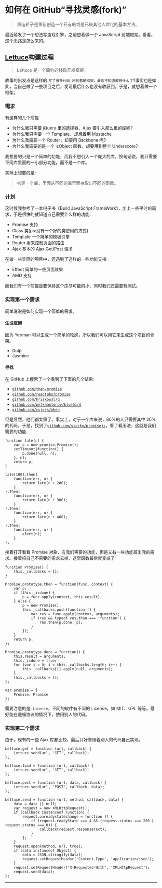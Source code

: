 # 如何在 GitHub“寻找灵感(fork)”

> 重造轮子是重新创造一个已有的或是已被其他人优化的基本方法。

最近萌发了一个想法写游戏引擎，之前想着做一个 JavaScript 前端框架。看看，这个思路是怎么来的。

## [Lettuce](https://github.com/phodal/lettuce)构建过程

> Lettuce 是一个简约的移动开发框架。

故事的出发点是这样的:`写了很多代码,用的都是框架，最后不知道收获什么了`?事实也是如此，当自己做了一些项目之后，发现最后什么也没有收获到。于是，就想着做一个框架。

### 需求

有这样的几个前提

*   为什么我只需要 jQuery 里的选择器、Ajax 要引入那么重的库呢?
*   为什么我只需要一个 Template，却想着用 Mustache
*   为什么我需要一个 Router，却要用 Backbone 呢?
*   为什么我需要的是一个 isObject 函数，却要用到整个 Underscore?

我想要的只是一个简单的功能，而我不想引入一个庞大的库。换句话说，我只需要不同库里面的一小部分功能，而不是一个库。

实际上想要的是:

> 构建一个库，里面从不同的库里面抽取出不同的函数。

### 计划

这时候我参考了一本电子书《Build JavaScript FrameWork》，加上一些平时的需求，于是很快的就知道自己需要什么样的功能:

*   Promise 支持
*   Class 类(ps:没有一个好的类使用的方式)
*   Template 一个简单的模板引擎
*   Router 用来控制页面的路由
*   Ajax 基本的 Ajax Get/Post 请求

在做一些实际的项目中，还遇到了这样的一些功能支持:

*   Effect 简单的一些页面效果
*   AMD 支持

而我们有一个前提是要保持这个库尽可能的小、同时我们还需要有测试。

### 实现第一个需求

简单说说是如何实现一个简单的需求。

#### 生成框架

因为 Yeoman 可以生成一个简单的轮廓，所以我们可以用它来生成这个项目的骨架。

*   Gulp
*   Jasmine

#### 寻找

在 GitHub 上搜索了一个看到了下面的几个结果:

*   [`github.com/then/promise`](https://github.com/then/promise)
*   [`github.com/reactphp/promise`](https://github.com/reactphp/promise)
*   [`github.com/kriskowal/q`](https://github.com/kriskowal/q)
*   [`github.com/petkaantonov/bluebird`](https://github.com/petkaantonov/bluebird)
*   [`github.com/cujojs/when`](https://github.com/cujojs/when)

但是显然，他们都太重了。事实上，对于一个库来说，80%的人只需要其中 20%的代码。于是，找到了[`github.com/stackp/promisejs`](https://github.com/stackp/promisejs)，看了看用法，这就是我们需要的功能:

```
function late(n) {
    var p = new promise.Promise();
    setTimeout(function() {
        p.done(null, n);
    }, n);
    return p;
}

late(100).then(
    function(err, n) {
        return late(n + 200);
    }
).then(
    function(err, n) {
        return late(n + 300);
    }
).then(
    function(err, n) {
        return late(n + 400);
    }
).then(
    function(err, n) {
        alert(n);
    }
);
```

接着打开看看 Promise 对象，有我们需要的功能，但是又有一些功能超出我的需求。接着把自己不需要的需求去掉，这里函数最后就变成了

```
function Promise() {
    this._callbacks = [];
}

Promise.prototype.then = function(func, context) {
    var p;
    if (this._isdone) {
        p = func.apply(context, this.result);
    } else {
        p = new Promise();
        this._callbacks.push(function () {
            var res = func.apply(context, arguments);
            if (res && typeof res.then === 'function') {
                res.then(p.done, p);
            }
        });
    }
    return p;
};

Promise.prototype.done = function() {
    this.result = arguments;
    this._isdone = true;
    for (var i = 0; i < this._callbacks.length; i++) {
        this._callbacks[i].apply(null, arguments);
    }
    this._callbacks = [];
};

var promise = {
    Promise: Promise
};
```

需要注意的是: `License`，不同的软件有不同的 License，如 MIT、GPL 等等。最好能在遵循协议的情况下，使用别人的代码。

### 实现第二个需求

由于，现有的一些 Ajax 库都比较，最后只好参照着别人的代码自己实现。

```
Lettuce.get = function (url, callback) {
    Lettuce.send(url, 'GET', callback);
};

Lettuce.load = function (url, callback) {
    Lettuce.send(url, 'GET', callback);
};

Lettuce.post = function (url, data, callback) {
    Lettuce.send(url, 'POST', callback, data);
};

Lettuce.send = function (url, method, callback, data) {
    data = data || null;
    var request = new XMLHttpRequest();
    if (callback instanceof Function) {
        request.onreadystatechange = function () {
            if (request.readyState === 4 && (request.status === 200 || request.status === 0)) {
                callback(request.responseText);
            }
        };
    }
    request.open(method, url, true);
    if (data instanceof Object) {
        data = JSON.stringify(data);
        request.setRequestHeader('Content-Type', 'application/json');
    }
    request.setRequestHeader('X-Requested-With', 'XMLHttpRequest');
    request.send(data);
};
```

* * *